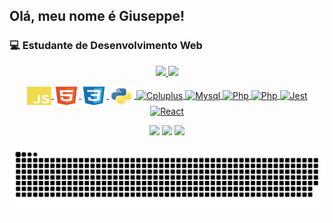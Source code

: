 ## Olá, meu nome é Giuseppe!

### 💻 Estudante de Desenvolvimento Web

<p align="center">
  <a href="https://github.com/giuseppeusn">
  <img height="165em" src="https://github-readme-stats.vercel.app/api?username=giuseppeusn&show_icons=true&theme=algolia&include_all_commits=true&count_private=true"/>
  <img height="165em" src="https://github-readme-stats.vercel.app/api/top-langs/?username=giuseppeusn&layout=compact&langs_count=7&theme=algolia"/>
</p>

<p align="center">
  <img align="center" alt="Js" height="30" width="40" src="https://raw.githubusercontent.com/devicons/devicon/master/icons/javascript/javascript-plain.svg">
  <img align="center" alt="HTML" height="30" width="40" src="https://raw.githubusercontent.com/devicons/devicon/master/icons/html5/html5-original.svg">
  <img align="center" alt="CSS" height="30" width="40" src="https://raw.githubusercontent.com/devicons/devicon/master/icons/css3/css3-original.svg">
  <img align="center" alt="Python" height="30" width="40" src="https://raw.githubusercontent.com/devicons/devicon/master/icons/python/python-original.svg">
  <img align="center" alt="Cpluplus" height="30" width="40" src="https://cdn.jsdelivr.net/gh/devicons/devicon/icons/cplusplus/cplusplus-original.svg">
  <img align="center" alt="Mysql" height="60" width="50" src="https://cdn.jsdelivr.net/gh/devicons/devicon/icons/mysql/mysql-original-wordmark.svg">
  <img align="center" alt="Php" height="40" width="50" src="https://cdn.jsdelivr.net/gh/devicons/devicon/icons/php/php-original.svg">
  <img align="center" alt="Php" height="40" width="50" src="https://cdn.jsdelivr.net/gh/devicons/devicon/icons/arduino/arduino-original-wordmark.svg" />
  <img align="center" alt="Jest" height="30" width="40" src="https://cdn.jsdelivr.net/gh/devicons/devicon/icons/jest/jest-plain.svg" />
  <img align="center" alt="React" height="35" width="45" src="https://cdn.jsdelivr.net/gh/devicons/devicon/icons/react/react-original-wordmark.svg" />
</p>

<p align="center">
  <a href="https://www.instagram.com/giuseppe_usn/" target="_blank"><img width="150" src="https://img.shields.io/badge/-Instagram-%23E4405F?style=for-the-badge&logo=instagram&logoColor=white" target="_blank"></a>
  <a href="mailto:giuseppeuhlmann@gmail.com"><img width="107" src="https://img.shields.io/badge/-Gmail-%23333?style=for-the-badge&logo=gmail&logoColor=white" target="_blank"></a>
  <a href="https://www.linkedin.com/in/giuseppe-nunes/" target="_blank"><img  width="134" src="https://img.shields.io/badge/-LinkedIn-%230077B5?style=for-the-badge&logo=linkedin&logoColor=white" target="_blank"></a>
</p>

  ![Snake animation](https://github.com/giuseppeusn/giuseppeusn/blob/output/github-contribution-grid-snake.svg)


